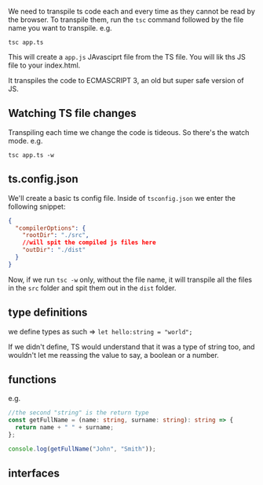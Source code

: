 We need to transpile ts code each and every time as they cannot be read by the browser. To transpile them, run the `tsc` command followed by the file name you want to transpile. e.g.

`tsc app.ts`

This will create a `app.js` JAvasciprt file from the TS file. You will lik ths JS file to your index.html.

It transpiles the code to ECMASCRIPT 3, an old but super safe version of JS.

## Watching TS file changes

Transpiling each time we change the code is tideous. So there's the watch mode. e.g.

`tsc app.ts -w`

## ts.config.json

We'll create a basic ts config file. Inside of `tsconfig.json` we enter the following snippet:

```json
{
  "compilerOptions": {
    "rootDir": "./src",
    //will spit the compiled js files here
    "outDir": "./dist"
  }
}
```

Now, if we run `tsc -w` only, without the file name, it will transpile all the files in the `src` folder and spit them out in the `dist` folder.

## type definitions

we define types as such => `let hello:string = "world"; `

If we didn't define, TS would understand that it was a type of string too, and wouldn't let me reassing the value to say, a boolean or a number.

## functions

e.g.

```ts
//the second "string" is the return type
const getFullName = (name: string, surname: string): string => {
  return name + " " + surname;
};

console.log(getFullName("John", "Smith"));
```

## interfaces
